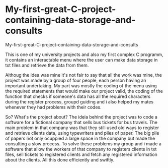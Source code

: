 # My-first-great-C-project-containing-data-storage-and-consults
My-first-great-C-project-containing-data-storage-and-consults

This is one of my university projects and also my first complex C programm, it contains an interactable menu where the user can make data storage in txt files and retrieve the data from them.

Althoug the idea was mine it's not fair to say that all the work was mine, the project was made by a group of four people, each person having an important undertaking. My part was mostly the coding of the menu using the required statements that would make our project valid, the coding of the function that checks if someone's data has all the required characters during the register process, groupd guiding and i also helped my mates whenever they had problems with their codes.

So? What's the project about? The ideia behind the project was to code a software for a fictional company that sells bus tickets for bus travels. The main problem in that company was that they still used old ways to register and retrieve clients data, using typewriters and piles of paper. The big pile of papers not only ocuppied a large space in the company but made the consulting a slow process. To solve these problems my group and i made a software that allow the workers of that company to registers clients in txt files, sell tickets to registered clients and fetch any registered information about the clients. All this done efficiently and swiftly.
